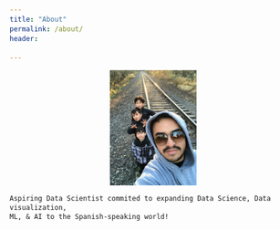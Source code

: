 ```yaml
---
title: "About"
permalink: /about/
header:
  
---
```

<style>
img {
    display: block;
    margin-left: auto;
    margin-right: auto;
}
</style>

<img src="/images/IMG_0378.jpg" style="width:30%">


	Aspiring Data Scientist commited to expanding Data Science, Data visualization, 
	ML, & AI to the Spanish-speaking world!